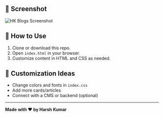 
## 📸 Screenshot

![HK Blogs Screenshot](https://via.placeholder.com/800x500.png?text=HK+Blogs+Screenshot)



## 📌 How to Use
1. Clone or download this repo.
2. Open `index.html` in your browser.
3. Customize content in HTML and CSS as needed.

## 🎨 Customization Ideas
- Change colors and fonts in `index.css`
- Add more cards/articles
- Connect with a CMS or backend (optional)

---

**Made with ❤️ by Harsh Kumar**
